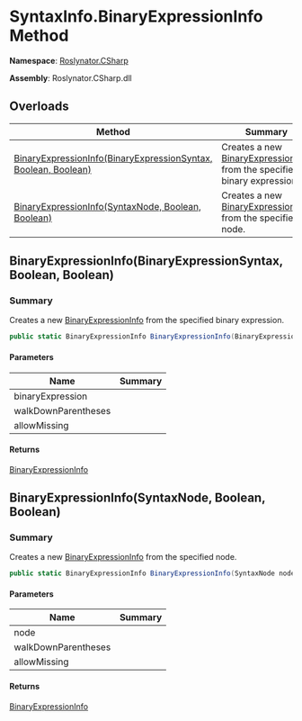 # SyntaxInfo\.BinaryExpressionInfo Method

**Namespace**: [Roslynator.CSharp](../../README.md)

**Assembly**: Roslynator\.CSharp\.dll

## Overloads

| Method | Summary |
| ------ | ------- |
| [BinaryExpressionInfo(BinaryExpressionSyntax, Boolean, Boolean)](#Roslynator_CSharp_SyntaxInfo_BinaryExpressionInfo_Microsoft_CodeAnalysis_CSharp_Syntax_BinaryExpressionSyntax_System_Boolean_System_Boolean_) | Creates a new [BinaryExpressionInfo](../../Syntax/BinaryExpressionInfo/README.md) from the specified binary expression\. |
| [BinaryExpressionInfo(SyntaxNode, Boolean, Boolean)](#Roslynator_CSharp_SyntaxInfo_BinaryExpressionInfo_Microsoft_CodeAnalysis_SyntaxNode_System_Boolean_System_Boolean_) | Creates a new [BinaryExpressionInfo](../../Syntax/BinaryExpressionInfo/README.md) from the specified node\. |

## BinaryExpressionInfo\(BinaryExpressionSyntax, Boolean, Boolean\)<a name="Roslynator_CSharp_SyntaxInfo_BinaryExpressionInfo_Microsoft_CodeAnalysis_SyntaxNode_System_Boolean_System_Boolean_"></a>

### Summary

Creates a new [BinaryExpressionInfo](../../Syntax/BinaryExpressionInfo/README.md) from the specified binary expression\.

```csharp
public static BinaryExpressionInfo BinaryExpressionInfo(BinaryExpressionSyntax binaryExpression, bool walkDownParentheses = true, bool allowMissing = false)
```

#### Parameters

| Name | Summary |
| ---- | ------- |
| binaryExpression | |
| walkDownParentheses | |
| allowMissing | |

#### Returns

[BinaryExpressionInfo](../../Syntax/BinaryExpressionInfo/README.md)

## BinaryExpressionInfo\(SyntaxNode, Boolean, Boolean\)<a name="Roslynator_CSharp_SyntaxInfo_BinaryExpressionInfo_Microsoft_CodeAnalysis_SyntaxNode_System_Boolean_System_Boolean_"></a>

### Summary

Creates a new [BinaryExpressionInfo](../../Syntax/BinaryExpressionInfo/README.md) from the specified node\.

```csharp
public static BinaryExpressionInfo BinaryExpressionInfo(SyntaxNode node, bool walkDownParentheses = true, bool allowMissing = false)
```

#### Parameters

| Name | Summary |
| ---- | ------- |
| node | |
| walkDownParentheses | |
| allowMissing | |

#### Returns

[BinaryExpressionInfo](../../Syntax/BinaryExpressionInfo/README.md)

